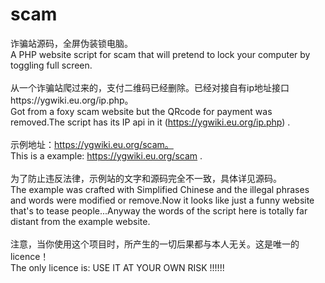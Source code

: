 # scam
诈骗站源码，全屏伪装锁电脑。 <br>A PHP website script for scam that will pretend to lock your computer by toggling full screen.
<br>
<br>
从一个诈骗站爬过来的，支付二维码已经删除。已经对接自有ip地址接口https://ygwiki.eu.org/ip.php。<br>Got from a foxy scam website but the QRcode for payment was removed.The script has its IP api in it (https://ygwiki.eu.org/ip.php) .
<br>
<br>
示例地址：https://ygwiki.eu.org/scam。<br>This is a example: https://ygwiki.eu.org/scam .
<br>
<br>
为了防止违反法律，示例站的文字和源码完全不一致，具体详见源码。<br>The example was crafted with Simplified Chinese and the illegal phrases and words were modified or remove.Now it looks like just a funny website that's to tease people...Anyway the words of the script here is totally far distant from the example website.
<br>
<br>
注意，当你使用这个项目时，所产生的一切后果都与本人无关。这是唯一的licence！<br>The only licence is: USE IT AT YOUR OWN RISK !!!!!!
